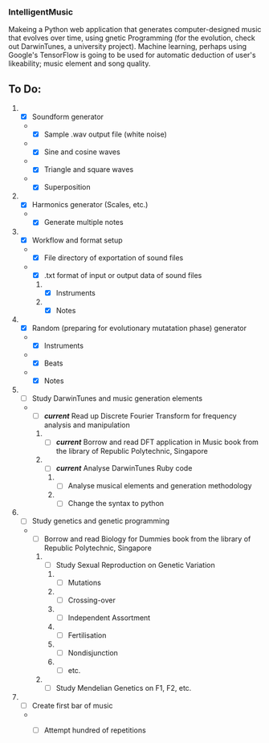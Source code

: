 ### IntelligentMusic
Makeing a Python web application that generates computer-designed music that evolves over time, using gnetic Programming (for the evolution, check out DarwinTunes, a university project). Machine learning, perhaps using Google's TensorFlow is going to be used for automatic deduction of user's likeability; music element and song quality. 

## To Do:
1. - [x] Soundform generator
   - - [x] Sample .wav output file (white noise)
   - - [x] Sine and cosine waves
   - - [x] Triangle and square waves
   - - [x] Superposition
2. - [x] Harmonics generator (Scales, etc.)
   - - [x] Generate multiple notes
3. - [x] Workflow and format setup
   - - [x] File directory of exportation of sound files
   - - [x] .txt format of input or output data of sound files
     1. - [x] Instruments
     2. - [x] Notes
4. - [x] Random (preparing for evolutionary mutatation phase) generator
   - - [x] Instruments
   - - [x] Beats
   - - [x] Notes
5. - [ ] Study DarwinTunes and music generation elements
   - - [ ] **_current_** Read up Discrete Fourier Transform for frequency analysis and manipulation
     1. - [ ] **_current_** Borrow and read DFT application in Music book from the library of Republic Polytechnic, Singapore
     2. - [ ] **_current_** Analyse DarwinTunes Ruby code
        1. - [ ] Analyse musical elements and generation methodology
        2. - [ ] Change the syntax to python
6. - [ ] Study genetics and genetic programming
   - - [ ] Borrow and read Biology for Dummies book from the library of Republic Polytechnic, Singapore
     1. - [ ] Study Sexual Reproduction on Genetic Variation 
        1. - [ ] Mutations
        2. - [ ] Crossing-over
        3. - [ ] Independent Assortment
        4. - [ ] Fertilisation
        5. - [ ] Nondisjunction
        6. - [ ] etc.
     2. - [ ] Study Mendelian Genetics on F1, F2, etc.
6. - [ ] Create first bar of music
   - - [ ] Attempt hundred of repetitions
   
